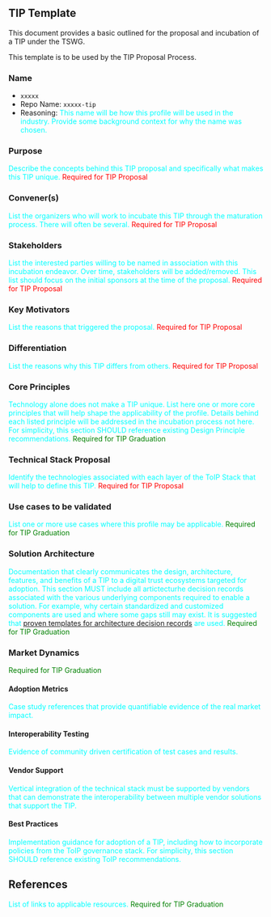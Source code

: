 ## TIP Template

This document provides a basic outlined for the proposal and incubation of a TIP under the TSWG.

This template is to be used by the TIP Proposal Process.

### Name
* `xxxxx`
* Repo Name: `xxxxx-tip`
* Reasoning:
<font color='cyan'>This name will be how this profile will be used in the industry. Provide some background context for why the name was chosen.</font>

### Purpose
<font color='cyan'>Describe the concepts behind this TIP proposal and specifically what makes this TIP unique.</font>
<font color='red'>Required for TIP Proposal</font>

### Convener(s)
<font color='cyan'>List the organizers who will work to incubate this TIP through the maturation process. There will often be several.</font>
<font color='red'>Required for TIP Proposal</font>

### Stakeholders
<font color='cyan'>List the interested parties willing to be named in association with this incubation endeavor. Over time, stakeholders will be added/removed. This list should focus on the initial sponsors at the time of the proposal.</font>
<font color='red'>Required for TIP Proposal</font>

### Key Motivators
<font color='cyan'>List the reasons that triggered the proposal.</font>
<font color='red'>Required for TIP Proposal</font>

### Differentiation
<font color='cyan'>List the reasons why this TIP differs from others.</font>
<font color='red'>Required for TIP Proposal</font>

### Core Principles
<font color='cyan'>Technology alone does not make a TIP unique. List here one or more core principles that will help shape the applicability of the profile. Details behind each listed principle will be addressed in the incubation process not here. For simplicity, this section SHOULD reference existing Design Principle recommendations.</font>
<font color='green'>Required for TIP Graduation</font>

### Technical Stack Proposal
<font color='cyan'>Identify the technologies associated with each layer of the ToIP Stack that will help to define this TIP.</font>
<font color='red'>Required for TIP Proposal</font>

### Use cases to be validated
<font color='cyan'>List one or more use cases where this profile may be applicable.</font>
<font color='green'>Required for TIP Graduation</font>

### Solution Architecture
<font color='cyan'>Documentation that clearly communicates the design, architecture, features, and benefits of a TIP to a digital trust ecosystems targeted for adoption. This section MUST include all artictecturhe decision records associated with the various underlying components required to enable a solution. For example, why certain standardized and customized components are used and where some gaps still may exist. It is suggested that [proven templates for architecture decision records](https://github.com/adr/madr/blob/master/template/template.md) are used.</font>
<font color='green'>Required for TIP Graduation</font>

### Market Dynamics
<font color='green'>Required for TIP Graduation</font>

#### Adoption Metrics
<font color='cyan'>Case study references that provide quantifiable evidence of the real market impact.</font>

#### Interoperability Testing
<font color='cyan'> Evidence of community driven certification of test cases and results.</font>   

#### Vendor Support
<font color='cyan'>Vertical integration of the technical stack must be supported by vendors that can demonstrate the interoperability between multiple vendor solutions that support the TIP.</font>

#### Best Practices
<font color='cyan'>Implementation guidance for adoption of a TIP, including how to incorporate policies from the ToIP governance stack. For simplicity, this section SHOULD reference existing ToIP recommendations.</font>

## References
<font color='cyan'>List of links to applicable resources.</font>
<font color='green'>Required for TIP Graduation</font>
